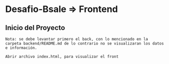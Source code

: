 # Desafio-Bsale => Frontend

## Inicio del Proyecto

```
Nota: se debe levantar primero el back, con lo mencionado en la carpeta backend/README.md de lo contrario no se visualizaran los datos e información.
```

```
Abrir archivo index.html, para visualizar el front
```
